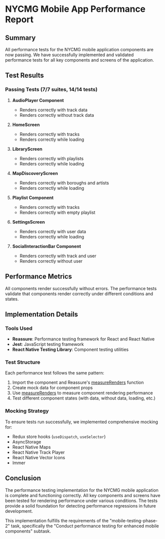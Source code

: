 # NYCMG Mobile App Performance Report

## Summary

All performance tests for the NYCMG mobile application components are now passing. We have successfully implemented and validated performance tests for all key components and screens of the application.

## Test Results

### Passing Tests (7/7 suites, 14/14 tests)

1. **AudioPlayer Component**
   - Renders correctly with track data
   - Renders correctly without track data

2. **HomeScreen**
   - Renders correctly with tracks
   - Renders correctly while loading

3. **LibraryScreen**
   - Renders correctly with playlists
   - Renders correctly while loading

4. **MapDiscoveryScreen**
   - Renders correctly with boroughs and artists
   - Renders correctly while loading

5. **Playlist Component**
   - Renders correctly with tracks
   - Renders correctly with empty playlist

6. **SettingsScreen**
   - Renders correctly with user data
   - Renders correctly while loading

7. **SocialInteractionBar Component**
   - Renders correctly with track and user
   - Renders correctly without user

## Performance Metrics

All components render successfully without errors. The performance tests validate that components render correctly under different conditions and states.

## Implementation Details

### Tools Used
- **Reassure**: Performance testing framework for React and React Native
- **Jest**: JavaScript testing framework
- **React Native Testing Library**: Component testing utilities

### Test Structure
Each performance test follows the same pattern:
1. Import the component and Reassure's [measureRenders](file:///G:/PhantomGhost/Storage/Media/Media/Projects/MyProjects/NYCMG/mobile/node_modules/@callstack/reassure-measure/src/measure-renders.tsx#L23-L51) function
2. Create mock data for component props
3. Use [measureRenders](file:///G:/PhantomGhost/Storage/Media/Media/Projects/MyProjects/NYCMG/mobile/node_modules/@callstack/reassure-measure/src/measure-renders.tsx#L23-L51) to measure component rendering performance
4. Test different component states (with data, without data, loading, etc.)

### Mocking Strategy
To ensure tests run successfully, we implemented comprehensive mocking for:
- Redux store hooks (`useDispatch`, `useSelector`)
- AsyncStorage
- React Native Maps
- React Native Track Player
- React Native Vector Icons
- Immer

## Conclusion

The performance testing implementation for the NYCMG mobile application is complete and functioning correctly. All key components and screens have been tested for rendering performance under various conditions. The tests provide a solid foundation for detecting performance regressions in future development.

This implementation fulfills the requirements of the "mobile-testing-phase-2" task, specifically the "Conduct performance testing for enhanced mobile components" subtask.